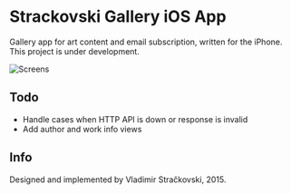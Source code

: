 Strackovski Gallery iOS App
=========
Gallery app for art content and email subscription, written for the iPhone. This project is under development. 

![Screens](http://www.envee.eu/projects/feats/ssg-git-feat.gif)

Todo
----
  * Handle cases when HTTP API is down or response is invalid
  * Add author and work info views

Info
----
Designed and implemented by Vladimir Stračkovski, 2015.
